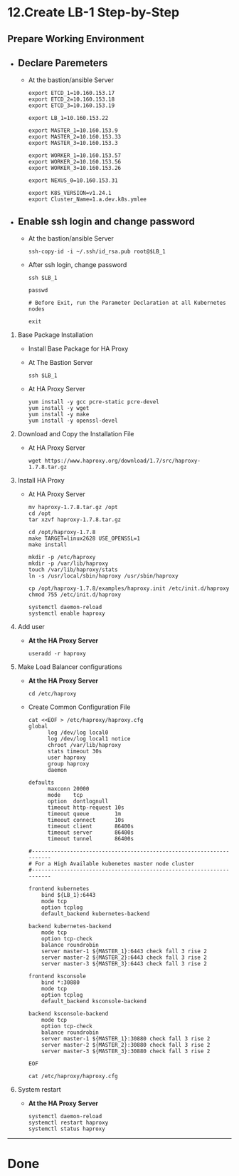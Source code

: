 # **12.Create LB-1 Step-by-Step**

## **Prepare Working Environment**

- Declare Paremeters 
  -
    - At the bastion/ansible Server
      
          export ETCD_1=10.160.153.17
          export ETCD_2=10.160.153.18
          export ETCD_3=10.160.153.19

          export LB_1=10.160.153.22

          export MASTER_1=10.160.153.9
          export MASTER_2=10.160.153.33
          export MASTER_3=10.160.153.3

          export WORKER_1=10.160.153.57
          export WORKER_2=10.160.153.56
          export WORKER_3=10.160.153.26

          export NEXUS_0=10.160.153.31

          export K8S_VERSION=v1.24.1
          export Cluster_Name=1.a.dev.k8s.ymlee


- Enable ssh login and change password
  -
    - At the bastion/ansible Server
          
          ssh-copy-id -i ~/.ssh/id_rsa.pub root@$LB_1   
 
    - After ssh login, change password

          ssh $LB_1   

          passwd

          # Before Exit, run the Parameter Declaration at all Kubernetes nodes

          exit

1. Base Package Installation

    - Install Base Package for HA Proxy
    - At The Bastion Server

          ssh $LB_1   

    - At HA Proxy Server

          yum install -y gcc pcre-static pcre-devel
          yum install -y wget
          yum install -y make
          yum install -y openssl-devel

2. Download and Copy the Installation File
    - At HA Proxy Server

          wget https://www.haproxy.org/download/1.7/src/haproxy-1.7.8.tar.gz


3. Install HA Proxy
    - At HA Proxy Server

          mv haproxy-1.7.8.tar.gz /opt
          cd /opt
          tar xzvf haproxy-1.7.8.tar.gz

          cd /opt/haproxy-1.7.8
          make TARGET=linux2628 USE_OPENSSL=1
          make install

          mkdir -p /etc/haproxy
          mkdir -p /var/lib/haproxy 
          touch /var/lib/haproxy/stats
          ln -s /usr/local/sbin/haproxy /usr/sbin/haproxy

          cp /opt/haproxy-1.7.8/examples/haproxy.init /etc/init.d/haproxy
          chmod 755 /etc/init.d/haproxy
            
          systemctl daemon-reload
          systemctl enable haproxy

4. Add user
    - **At the HA Proxy Server**
           
          useradd -r haproxy


5. Make Load Balancer configurations
    - **At the HA Proxy Server**

          cd /etc/haproxy

    - Create Common Configuration File

          cat <<EOF > /etc/haproxy/haproxy.cfg 
          global
                log /dev/log local0
                log /dev/log local1 notice
                chroot /var/lib/haproxy
                stats timeout 30s
                user haproxy
                group haproxy
                daemon
            
          defaults
                maxconn 20000
                mode    tcp
                option  dontlognull
                timeout http-request 10s
                timeout queue        1m
                timeout connect      10s
                timeout client       86400s
                timeout server       86400s
                timeout tunnel       86400s

          #---------------------------------------------------------------------
          # For a High Available kubenetes master node cluster 
          #---------------------------------------------------------------------

          frontend kubernetes
              bind ${LB_1}:6443
              mode tcp
              option tcplog
              default_backend kubernetes-backend

          backend kubernetes-backend
              mode tcp
              option tcp-check
              balance roundrobin
              server master-1 ${MASTER_1}:6443 check fall 3 rise 2
              server master-2 ${MASTER_2}:6443 check fall 3 rise 2
              server master-3 ${MASTER_3}:6443 check fall 3 rise 2

          frontend ksconsole
              bind *:30880
              mode tcp
              option tcplog
              default_backend ksconsole-backend

          backend ksconsole-backend
              mode tcp
              option tcp-check
              balance roundrobin
              server master-1 ${MASTER_1}:30880 check fall 3 rise 2
              server master-2 ${MASTER_2}:30880 check fall 3 rise 2
              server master-3 ${MASTER_3}:30880 check fall 3 rise 2          

          EOF

          cat /etc/haproxy/haproxy.cfg 


6. System restart
    - **At the HA Proxy Server**
            
          systemctl daemon-reload
          systemctl restart haproxy
          systemctl status haproxy


  
---
# **Done**
